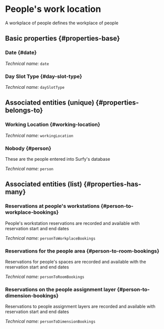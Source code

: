 # People's work location
<!--- THIS FILE IS GENERATED PLEASE DO NOT EDIT IT DIRECTLY --->

A workplace of people defines the workplace of people

<OH code="personWorkingLocation"/>


## Basic properties {#properties-base}

### Date {#date}



*Technical name:* ```date```
<PH code="personWorkingLocation:date"/>

### Day Slot Type {#day-slot-type}



*Technical name:* ```daySlotType```
<PH code="personWorkingLocation:daySlotType"/>


## Associated entities (unique) {#properties-belongs-to}

###  Working Location {#working-location}



*Technical name:* ```workingLocation```
<PH code="personWorkingLocation:workingLocation"/>

### Nobody {#person}

These are the people entered into Surfy's database

*Technical name:* ```person```
<PH code="personWorkingLocation:person"/>


## Associated entities (list) {#properties-has-many}

### Reservations at people's workstations {#person-to-workplace-bookings}

People's workstation reservations are recorded and available with reservation start and end dates

*Technical name:* ```personToWorkplaceBookings```
<PH code="personWorkingLocation:personToWorkplaceBookings"/>

### Reservations for the people area {#person-to-room-bookings}

Reservations for people's spaces are recorded and available with the reservation start and end dates

*Technical name:* ```personToRoomBookings```
<PH code="personWorkingLocation:personToRoomBookings"/>

### Reservations on the people assignment layer {#person-to-dimension-bookings}

Reservations to people assignment layers are recorded and available with reservation start and end dates

*Technical name:* ```personToDimensionBookings```
<PH code="personWorkingLocation:personToDimensionBookings"/>




